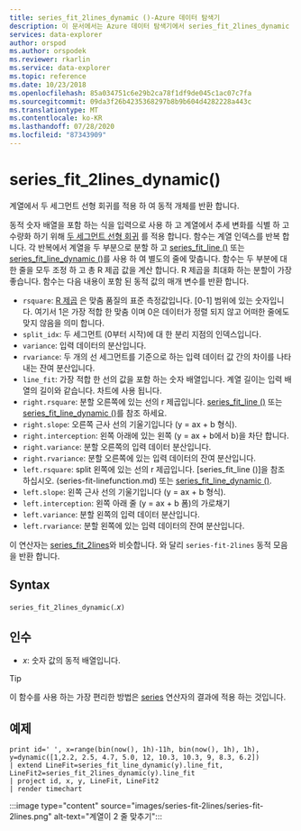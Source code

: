 ```yaml
---
title: series_fit_2lines_dynamic ()-Azure 데이터 탐색기
description: 이 문서에서는 Azure 데이터 탐색기에서 series_fit_2lines_dynamic ()에 대해 설명 합니다.
services: data-explorer
author: orspod
ms.author: orspodek
ms.reviewer: rkarlin
ms.service: data-explorer
ms.topic: reference
ms.date: 10/23/2018
ms.openlocfilehash: 85a034751c6e29b2ca78f1df9de045c1ac07c7fa
ms.sourcegitcommit: 09da3f26b4235368297b8b9b604d4282228a443c
ms.translationtype: MT
ms.contentlocale: ko-KR
ms.lasthandoff: 07/28/2020
ms.locfileid: "87343909"
---
```

# <a name="series_fit_2lines_dynamic"></a>series_fit_2lines_dynamic()

계열에서 두 세그먼트 선형 회귀를 적용 하 여 동적 개체를 반환 합니다.  

동적 숫자 배열을 포함 하는 식을 입력으로 사용 하 고 계열에서 추세 변화를 식별 하 고 수량화 하기 위해 [두 세그먼트 선형 회귀](https://en.wikipedia.org/wiki/Segmented_regression) 를 적용 합니다. 함수는 계열 인덱스를 반복 합니다. 각 반복에서 계열을 두 부분으로 분할 하 고 [series_fit_line ()](series-fit-linefunction.md) 또는 [series_fit_line_dynamic ()](series-fit-line-dynamicfunction.md)를 사용 하 여 별도의 줄에 맞춥니다. 함수는 두 부분에 대 한 줄을 모두 조정 하 고 총 R 제곱 값을 계산 합니다. R 제곱을 최대화 하는 분할이 가장 좋습니다. 함수는 다음 내용이 포함 된 동적 값의 매개 변수를 반환 합니다.

* `rsquare`: [R 제곱](https://en.wikipedia.org/wiki/Coefficient_of_determination) 은 맞춤 품질의 표준 측정값입니다. [0-1] 범위에 있는 숫자입니다. 여기서 1은 가장 적합 한 맞춤 이며 0은 데이터가 정렬 되지 않고 어떠한 줄에도 맞지 않음을 의미 합니다.
* `split_idx`: 두 세그먼트 (0부터 시작)에 대 한 분리 지점의 인덱스입니다.
* `variance`: 입력 데이터의 분산입니다.
* `rvariance`: 두 개의 선 세그먼트를 기준으로 하는 입력 데이터 값 간의 차이를 나타내는 잔여 분산입니다.
* `line_fit`: 가장 적합 한 선의 값을 포함 하는 숫자 배열입니다. 계열 길이는 입력 배열의 길이와 같습니다. 차트에 사용 됩니다.
* `right.rsquare`: 분할 오른쪽에 있는 선의 r 제곱입니다. [series_fit_line ()](series-fit-linefunction.md) 또는 [series_fit_line_dynamic ()](series-fit-line-dynamicfunction.md)를 참조 하세요.
* `right.slope`: 오른쪽 근사 선의 기울기입니다 (y = ax + b 형식).
* `right.interception`: 왼쪽 아래에 있는 왼쪽 (y = ax + b에서 b)을 차단 합니다.
* `right.variance`: 분할 오른쪽의 입력 데이터 분산입니다.
* `right.rvariance`: 분할 오른쪽에 있는 입력 데이터의 잔여 분산입니다.
* `left.rsquare`: split 왼쪽에 있는 선의 r 제곱입니다. [series_fit_line ()]을 참조 하십시오. (series-fit-linefunction.md) 또는 [series_fit_line_dynamic ()](series-fit-line-dynamicfunction.md).
* `left.slope`: 왼쪽 근사 선의 기울기입니다 (y = ax + b 형식).
* `left.interception`: 왼쪽 아래 줄 (y = ax + b 폼)의 가로채기
* `left.variance`: 분할 왼쪽의 입력 데이터 분산입니다.
* `left.rvariance`: 분할 왼쪽에 있는 입력 데이터의 잔여 분산입니다.

이 연산자는 [series_fit_2lines](series-fit-2linesfunction.md)와 비슷합니다. 와 달리 `series-fit-2lines` 동적 모음을 반환 합니다.

## <a name="syntax"></a>Syntax

`series_fit_2lines_dynamic(`*.x*`)`

## <a name="arguments"></a>인수

* *x*: 숫자 값의 동적 배열입니다.  

> [!TIP]
> 이 함수를 사용 하는 가장 편리한 방법은 [series](make-seriesoperator.md) 연산자의 결과에 적용 하는 것입니다.

## <a name="example"></a>예제

<!-- csl: https://help.kusto.windows.net:443/Samples -->
```kusto
print id=' ', x=range(bin(now(), 1h)-11h, bin(now(), 1h), 1h), y=dynamic([1,2.2, 2.5, 4.7, 5.0, 12, 10.3, 10.3, 9, 8.3, 6.2])
| extend LineFit=series_fit_line_dynamic(y).line_fit, LineFit2=series_fit_2lines_dynamic(y).line_fit
| project id, x, y, LineFit, LineFit2
| render timechart
```

:::image type="content" source="images/series-fit-2lines/series-fit-2lines.png" alt-text="계열이 2 줄 맞추기":::
